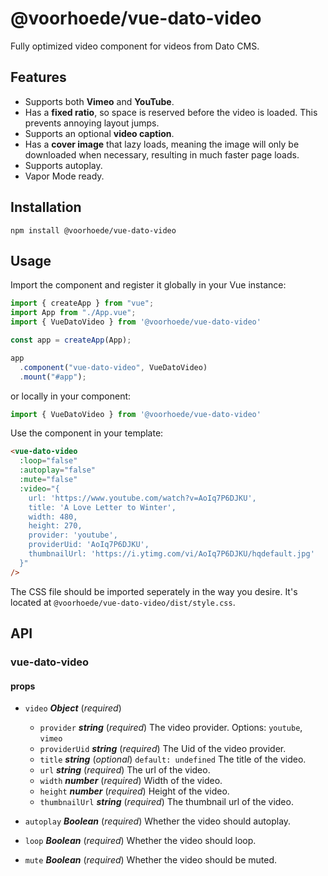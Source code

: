 # @voorhoede/vue-dato-video

Fully optimized video component for videos from Dato CMS.

## Features

- Supports both **Vimeo** and **YouTube**.
- Has a **fixed ratio**, so space is reserved before the video is loaded. This prevents annoying layout jumps.
- Supports an optional **video caption**.
- Has a **cover image** that lazy loads, meaning the image will only be downloaded when necessary, resulting in much faster page loads.
- Supports autoplay.
- Vapor Mode ready.

## Installation

```
npm install @voorhoede/vue-dato-video
```

## Usage
Import the component and register it globally in your Vue instance:

```js
import { createApp } from "vue";
import App from "./App.vue";
import { VueDatoVideo } from '@voorhoede/vue-dato-video'

const app = createApp(App);

app
  .component("vue-dato-video", VueDatoVideo)
  .mount("#app");
```

or locally in your component:

```js
import { VueDatoVideo } from '@voorhoede/vue-dato-video'
```

Use the component in your template:

```html
<vue-dato-video
  :loop="false"
  :autoplay="false"
  :mute="false"
  :video="{
    url: 'https://www.youtube.com/watch?v=AoIq7P6DJKU',
    title: 'A Love Letter to Winter',
    width: 480,
    height: 270,
    provider: 'youtube',
    providerUid: 'AoIq7P6DJKU',
    thumbnailUrl: 'https://i.ytimg.com/vi/AoIq7P6DJKU/hqdefault.jpg'
  }"
/>
```

The CSS file should be imported seperately in the way you desire. It's located at `@voorhoede/vue-dato-video/dist/style.css`.

## API

### vue-dato-video 

#### props 

- `video` ***Object*** (*required*)
  - `provider` ***string*** (*required*)
  The video provider. Options: `youtube`, `vimeo`
  - `providerUid` ***string*** (*required*)
    The Uid of the video provider. 
  - `title` ***string*** (*optional*) `default: undefined`
  The title of the video.
  - `url` ***string*** (*required*)
  The url of the video.
  - `width` ***number*** (*required*)
    Width of the video.
  - `height` ***number*** (*required*)
    Height of the video.
  - `thumbnailUrl` ***string*** (*required*)
    The thumbnail url of the video.

- `autoplay` ***Boolean*** (*required*) 
  Whether the video should autoplay.

- `loop` ***Boolean*** (*required*) 
  Whether the video should loop.

- `mute` ***Boolean*** (*required*) 
  Whether the video should be muted.
